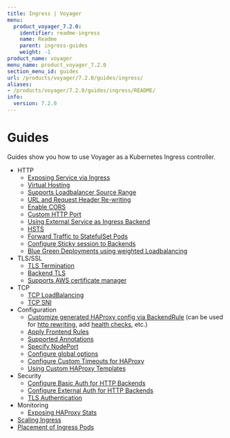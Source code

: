 ```yaml
---
title: Ingress | Voyager
menu:
  product_voyager_7.2.0:
    identifier: readme-ingress
    name: Readme
    parent: ingress-guides
    weight: -1
product_name: voyager
menu_name: product_voyager_7.2.0
section_menu_id: guides
url: /products/voyager/7.2.0/guides/ingress/
aliases:
- /products/voyager/7.2.0/guides/ingress/README/
info:
  version: 7.2.0
---
```


# Guides

Guides show you how to use Voyager as a Kubernetes Ingress controller.

- HTTP
  - [Exposing Service via Ingress](/products/voyager/7.2.0/guides/ingress/http/single-service)
  - [Virtual Hosting](/products/voyager/7.2.0/guides/ingress/http/virtual-hosting)
  - [Supports Loadbalancer Source Range](/products/voyager/7.2.0/guides/ingress/http/source-range)
  - [URL and Request Header Re-writing](/products/voyager/7.2.0/guides/ingress/http/rewrite-rules)
  - [Enable CORS](/products/voyager/7.2.0/guides/ingress/http/cors)
  - [Custom HTTP Port](/products/voyager/7.2.0/guides/ingress/http/custom-http-port)
  - [Using External Service as Ingress Backend](/products/voyager/7.2.0/guides/ingress/http/external-svc)
  - [HSTS](/products/voyager/7.2.0/guides/ingress/http/hsts)
  - [Forward Traffic to StatefulSet Pods](/products/voyager/7.2.0/guides/ingress/http/statefulset-pod)
  - [Configure Sticky session to Backends](/products/voyager/7.2.0/guides/ingress/http/sticky-session)
  - [Blue Green Deployments using weighted Loadbalancing](/products/voyager/7.2.0/guides/ingress/http/blue-green-deployment)
- TLS/SSL
  - [TLS Termination](/products/voyager/7.2.0/guides/ingress/tls/overview)
  - [Backend TLS](/products/voyager/7.2.0/guides/ingress/tls/backend-tls)
  - [Supports AWS certificate manager](/products/voyager/7.2.0/guides/ingress/tls/aws-cert-manager)
- TCP
  - [TCP LoadBalancing](/products/voyager/7.2.0/guides/ingress/tcp/overview)
  - [TCP SNI](/products/voyager/7.2.0/guides/ingress/tcp/tcp-sni)
- Configuration
  - [Customize generated HAProxy config via BackendRule](/products/voyager/7.2.0/guides/ingress/configuration/backend-rule) (can be used for [http rewriting](https://www.haproxy.com/doc/aloha/7.0/haproxy/http_rewriting.html), add [health checks](https://www.haproxy.com/doc/aloha/7.0/haproxy/healthchecks.html), etc.)
  - [Apply Frontend Rules](/products/voyager/7.2.0/guides/ingress/configuration/frontend-rule)
  - [Supported Annotations](/products/voyager/7.2.0/guides/ingress/configuration/annotations)
  - [Specify NodePort](/products/voyager/7.2.0/guides/ingress/configuration/node-port)
  - [Configure global options](/products/voyager/7.2.0/guides/ingress/configuration/default-options)
  - [Configure Custom Timeouts for HAProxy](/products/voyager/7.2.0/guides/ingress/configuration/default-timeouts)
  - [Using Custom HAProxy Templates](/products/voyager/7.2.0/guides/ingress/configuration/custom-templates)
- Security
  - [Configure Basic Auth for HTTP Backends](/products/voyager/7.2.0/guides/ingress/security/basic-auth)
  - [Configure External Auth for HTTP Backends](/products/voyager/7.2.0/guides/ingress/security/oauth)
  - [TLS Authentication](/products/voyager/7.2.0/guides/ingress/security/tls-auth)
- Monitoring
  - [Exposing HAProxy Stats](/products/voyager/7.2.0/guides/ingress/monitoring/haproxy-stats)
- [Scaling Ingress](/products/voyager/7.2.0/guides/ingress/scaling)
- [Placement of Ingress Pods](/products/voyager/7.2.0/guides/ingress/pod-placement)
